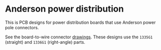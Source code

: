 # Anderson power distribution

This is PCB designs for power distribution boards that use Anderson power pole connectors.

See the board-to-wire connector [drawings](https://www.andersonpower.com/content/dam/app/ecommerce/product-pdfs/PP1545/b02021s.pdf). These designs use the `1335G1` (straight) and `1336G1` (right-angle) parts.
